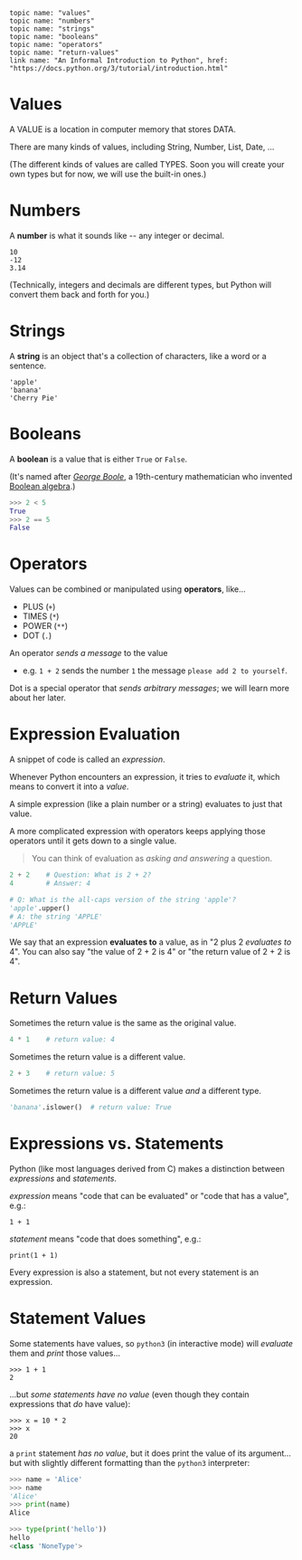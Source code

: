     topic name: "values"
    topic name: "numbers"
    topic name: "strings"
    topic name: "booleans"
    topic name: "operators"
    topic name: "return-values"
    link name: "An Informal Introduction to Python", href: "https://docs.python.org/3/tutorial/introduction.html"

# Values

A VALUE is a location in computer memory that stores DATA.

There are many kinds of values, including String, Number, List, Date, ... 

(The different kinds of values are called TYPES. Soon you will create your own types but for now, we will use the built-in ones.)

# Numbers

A **number** is what it sounds like -- any integer or decimal.

```python3
10
-12
3.14
```

(Technically, integers and decimals are different types, but Python will convert them back and forth for you.)

# Strings

A **string** is an object that's a collection of characters, like a word or a sentence.

```python3
'apple'
'banana'
'Cherry Pie'
```

# Booleans

A **boolean** is a value that is either `True` or `False`.

(It's named after *[George Boole](https://en.wikipedia.org/wiki/George_Boole)*, 
a 19th-century mathematician who invented [Boolean algebra](https://en.wikipedia.org/wiki/Boolean_algebra).)

```python
>>> 2 < 5
True
>>> 2 == 5
False
```

# Operators

Values can be combined or manipulated using **operators**, like...
 
 * PLUS (`+`)
 * TIMES (`*`)
 * POWER (`**`)
 * DOT (`.`)

An operator *sends a message* to the value

  * e.g. `1 + 2` sends the number `1` the message `please add 2 to yourself`.

Dot is a special operator that *sends arbitrary messages*; we will learn more about her later.

# Expression Evaluation

A snippet of code is called an *expression*.

Whenever Python encounters an expression, it tries to *evaluate* it, which means to convert it into a *value*.

A simple expression (like a plain number or a string) evaluates to just that value.

A more complicated expression with operators keeps applying those operators until it gets down to a single value. 

> You can think of evaluation as *asking and answering* a question.

```python
2 + 2    # Question: What is 2 + 2?
4        # Answer: 4

# Q: What is the all-caps version of the string 'apple'?
'apple'.upper()  
# A: the string 'APPLE'
'APPLE'
```

We say that an expression **evaluates to** a value, as in
"2 plus 2 *evaluates to* 4". You can also say "the value of 2 + 2 is 4" or "the return value of 2 + 2 is 4".

# Return Values

Sometimes the return value is the same as the original value.

```python
4 * 1    # return value: 4
```

Sometimes the return value is a different value.

```python
2 + 3    # return value: 5
```

Sometimes the return value is a different value *and* a different type.

```python
'banana'.islower()  # return value: True
```

# Expressions vs. Statements

Python (like most languages derived from C) makes a distinction between *expressions* and *statements*.

*expression* means "code that can be evaluated" or "code that has a value", e.g.:

    1 + 1

*statement* means "code that does something", e.g.:

    print(1 + 1)
    
Every expression is also a statement, but not every statement is an expression. 

# Statement Values

Some statements have values, so `python3` (in interactive mode) will *evaluate* them and *print* those values...

```python3
>>> 1 + 1
2
```

...but *some statements have no value* (even though they contain expressions that *do* have value):

```python3
>>> x = 10 * 2
>>> x
20
```

a `print` statement *has no value*, but it does print the value of its argument... but with slightly different formatting than the `python3` interpreter:

```python
>>> name = 'Alice'
>>> name
'Alice'
>>> print(name)
Alice

>>> type(print('hello'))
hello
<class 'NoneType'>
``` 
